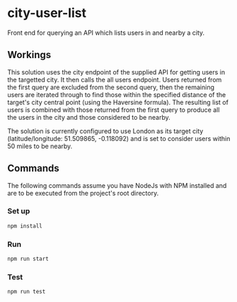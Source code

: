 # city-user-list
Front end for querying an API which lists users in and nearby a city.

## Workings
This solution uses the city endpoint of the supplied API for getting users in the targetted city. It then calls the all users endpoint. Users returned from the first query are excluded from the second query, then the remaining users are iterated through to find those within the specified distance of the target's city central point (using the Haversine formula). The resulting list of users is combined with those returned from the first query to produce all the users in the city and those considered to be nearby.

The solution is currently configured to use London as its target city (latitude/longitude: 51.509865, -0.118092) and is set to consider users within 50 miles to be nearby.

## Commands

The following commands assume you have NodeJs with NPM installed and are to be executed from the project's root directory.

### Set up

```bash
npm install
```

### Run

```bash
npm run start
```

### Test

```bash
npm run test
```
